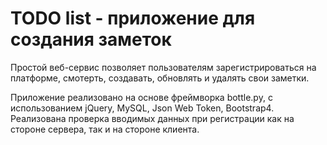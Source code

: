 # TODO list - приложение для создания заметок

Простой веб-сервис позволяет пользователям зарегистрироваться на платформе, 
смотерть, создавать, обновлять и удалять свои заметки.

Приложение реализовано на основе фреймворка bottle.py, с использованием jQuery, MySQL, Json Web Token, Bootstrap4. 
Реализована проверка вводимых данных при регистрации как на стороне сервера, так и на стороне клиента.
